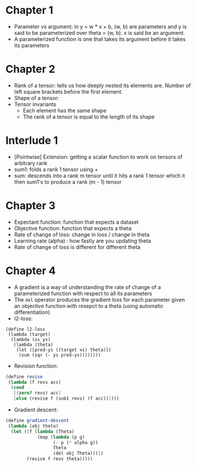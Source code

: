# Chapter 1
- Parameter vs argument: in y = w * x + b, (w, b) are parameters and y is said
  to be parameterized over theta = (w, b). x is said be an argument.
- A parameterized function is one that takes its argument before it takes its
  parameters

# Chapter 2
- Rank of a tensor: tells us how deeply nested its elements are. Number of left
  square brackets before the first element.
- Shape of a tensor: 
- Tensor invariants
  + Each element has the same shape
  + The rank of a tensor is equal to the length of its shape

# Interlude 1
- [Pointwise] Extension: getting a scalar function to work on tensors of
  arbitrary rank
- sum1: folds a rank 1 tensor using +
- sum: descends into a rank m tensor until it hits a rank 1 tensor which it then
  sum1's to produce a rank (m - 1) tensor

# Chapter 3
- Expectant function: function that expects a dataset
- Objective function: function that expects a theta
- Rate of change of loss: change in loss / change in theta
- Learning rate (alpha) : how fastly are you updating theta
- Rate of change of loss is different for different theta

# Chapter 4
- A gradient is a way of understanding the rate of change of a parameterized
  function with respect to all its parameters
- The `del` operator produces the gradient loss for each parameter given an
  objective function with resepct to a theta (using automatic differentiation)
- l2-loss:
```
(define l2-loss
 (lambda (target)
  (lambda (xs ys)
   (lambda (theta)
    (let ([pred-ys ((target xs) theta)])
     (sum (sqr (- ys pred-ys))))))))
```
- Revision function:
```scheme
(define revise
 (lambda (f revs acc)
  (cond
   [(zero? revs) acc]
   [else (revise f (sub1 revs) (f acc))])))
```
- Gradient descent:
```scheme
(define gradient-descent
 (lambda (obj theta)
  (let ([f (lambda (Theta)
            (map (lambda (p g)
                  (- p (* alpha g))
                  Theta
                  (del obj Theta)))])
        (revise f revs theta)))))
```

